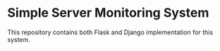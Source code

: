 # Simple Server Monitoring System
This repository contains both Flask and Django implementation for this system.
